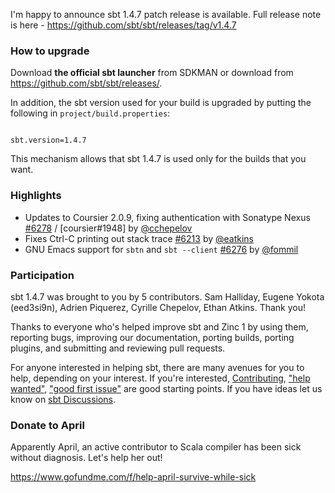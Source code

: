 I'm happy to announce sbt 1.4.7 patch release is available. Full release note is here - https://github.com/sbt/sbt/releases/tag/v1.4.7

### How to upgrade

Download **the official sbt launcher** from SDKMAN or download from <https://github.com/sbt/sbt/releases/>.

In addition, the sbt version used for your build is upgraded by putting the following in `project/build.properties`:

<code>
sbt.version=1.4.7
</code>

This mechanism allows that sbt 1.4.7 is used only for the builds that you want.

### Highlights

- Updates to Coursier 2.0.9, fixing authentication with Sonatype Nexus [#6278][6278] / [coursier#1948] by [@cchepelov][@cchepelov]
- Fixes Ctrl-C printing out stack trace [#6213][6213] by [@eatkins][@eatkins]
- GNU Emacs support for `sbtn` and `sbt --client` [#6276][6276] by [@fommil][@fommil]

### Participation

sbt 1.4.7 was brought to you by 5 contributors. Sam Halliday, Eugene Yokota (eed3si9n), Adrien Piquerez, Cyrille Chepelov, Ethan Atkins. Thank you!

Thanks to everyone who's helped improve sbt and Zinc 1 by using them, reporting bugs, improving our documentation, porting builds, porting plugins, and submitting and reviewing pull requests.

For anyone interested in helping sbt, there are many avenues for you to help, depending on your interest. If you're interested, [Contributing](https://github.com/sbt/sbt/blob/develop/CONTRIBUTING.md), ["help wanted"](https://github.com/sbt/sbt/issues?q=is%3Aissue+is%3Aopen+label%3A%22help+wanted%22), ["good first issue"](https://github.com/sbt/sbt/issues?q=is%3Aissue+is%3Aopen+label%3A%22good+first+issue%22) are good starting points. If you have ideas let us know on [sbt Discussions](https://github.com/sbt/sbt/discussions).

### Donate to April

Apparently April, an active contributor to Scala compiler has been sick without diagnosis. Let's help her out!

https://www.gofundme.com/f/help-april-survive-while-sick

  [@adpi2]: https://github.com/adpi2
  [@eed3si9n]: https://github.com/eed3si9n
  [@eatkins]: https://github.com/eatkins
  [@cchepelov]: https://github.com/cchepelov
  [@fommil]: https://github.com/fommil
  [6278]: https://github.com/sbt/sbt/pull/6278
  [6213]: https://github.com/sbt/sbt/pull/6213
  [6257]: https://github.com/sbt/sbt/pull/6257
  [6276]: https://github.com/sbt/sbt/pull/6276
  [6284]: https://github.com/sbt/sbt/pull/6284
  [6231]: https://github.com/sbt/sbt/pull/6231
  [coursier1948]: https://github.com/coursier/coursier/pull/1948
